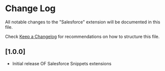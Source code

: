 # Change Log

All notable changes to the "Salesforce" extension will be documented in this file.

Check [Keep a Changelog](http://keepachangelog.com/) for recommendations on how to structure this file.

## [1.0.0]

- Initial release OF Salesforce Snippets extensions